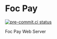 # Foc Pay

[![pre-commit.ci status](https://results.pre-commit.ci/badge/github/ollema/foc_pay_web/main.svg)](https://results.pre-commit.ci/latest/github/ollema/foc_pay_web/main)

Foc Pay Web Server
